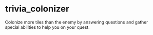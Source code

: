 # trivia_colonizer
Colonize more tiles than the enemy by answering questions and gather special abilities to help you on your quest.
